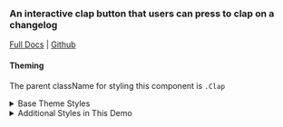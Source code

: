 ### An interactive clap button that users can press to clap on a changelog

[Full Docs](pinpt.github.io/react/?path=/docs/components-clap) | [Github](https://github.com/pinpt/react/tree/master/src/components/Clap)

#### Theming

The parent className for styling this component is `.Clap`

<details>
	<summary>Base Theme Styles</summary>

```css
.Clap.wrapper {
	position: relative;
	cursor: pointer;
	display: flex;
	align-items: center;
}

.Clap.icon {
	display: inline-flex;
	align-items: center;
	justify-content: center;
	transition: color 0.2s;
}

.Clap.counter {
	opacity: 0;
	margin-left: 1rem;
	transition: opacity 0.2s;
}

.Clap.counter.active {
	opacity: 1;
}

.Clap.notice {
	opacity: 0;
	position: absolute;
	background-color: black;
	border-radius: 20px;
	color: white;
	user-select: none;
	transition: all 0.2s;
	left: 0rem;
	padding: 2px 10px;
}

.Clap.notice.active {
	opacity: 1;
	left: 3rem;
}
```

</details>

<details>
	<summary>Additional Styles in This Demo</summary>

```css
.Clap.icon {
	color: gray;
}

.Clap.icon.active {
	color: purple;
}

.Clap.counter {
	color: gray;
}
```

</details>
